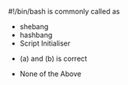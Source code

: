 #!/bin/bash is commonly called as
* shebang
* hashbang 
* Script Initialiser
+ (a) and (b) is correct 
* None of the Above
